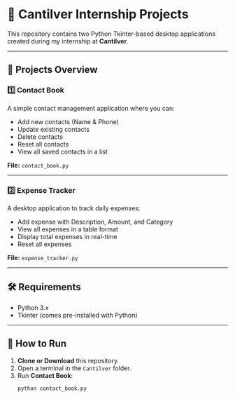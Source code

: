 # 📂 Cantilver Internship Projects

This repository contains two Python Tkinter-based desktop applications created during my internship at **Cantilver**.

---

## 📌 Projects Overview

### 1️⃣ Contact Book
A simple contact management application where you can:
- Add new contacts (Name & Phone)
- Update existing contacts
- Delete contacts
- Reset all contacts
- View all saved contacts in a list

**File:** `contact_book.py`

---

### 2️⃣ Expense Tracker
A desktop application to track daily expenses:
- Add expense with Description, Amount, and Category
- View all expenses in a table format
- Display total expenses in real-time
- Reset all expenses

**File:** `expense_tracker.py`

---

## 🛠 Requirements
- Python 3.x
- Tkinter (comes pre-installed with Python)

---

## 🚀 How to Run

1. **Clone or Download** this repository.
2. Open a terminal in the `Cantilver` folder.
3. Run **Contact Book**:
   ```bash
   python contact_book.py
